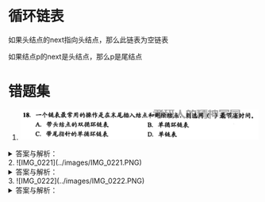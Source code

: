 # 循环链表

如果头结点的next指向头结点，那么此链表为空链表

如果结点p的next是头结点，那么p是尾结点
# 错题集
1. ![IMG_0220](../images/IMG_0220.PNG)
<details>
  <summary>答案与解析：</summary>
  <br />
  答案： A
  <br />
  解析：<br />
  只有尾指针不能方便的删除尾结点，删除尾结点需要倒数第二个结点的指针。
</details>
2. ![IMG_0221](../images/IMG_0221.PNG)
<details>
  <summary>答案与解析：</summary>
  <br />
  答案： C
  <br />
  解析：<br />
  注意和上一题区分，只在最后插入元素时有尾指针最方便。又不需要删除最后一个结点，所以不使用双链表
</details>
3. ![IMG_0222](../images/IMG_0222.PNG)
<details>
  <summary>答案与解析：</summary>
  <br />
  答案： D
  <br />
  解析：<br />
 一个空的循环单链表头结点的 next 还是指向头结点，所以 head->next->next=head 成立
至于 1 还是 2 可以参考下图
<img src="../images/IMG_0223.PNG" />
显然只有一个结点的时候有两个 next ，2 个结点时会有 3 个 next（可能说几个 next 不太准确，但这样好理解）
</details>

